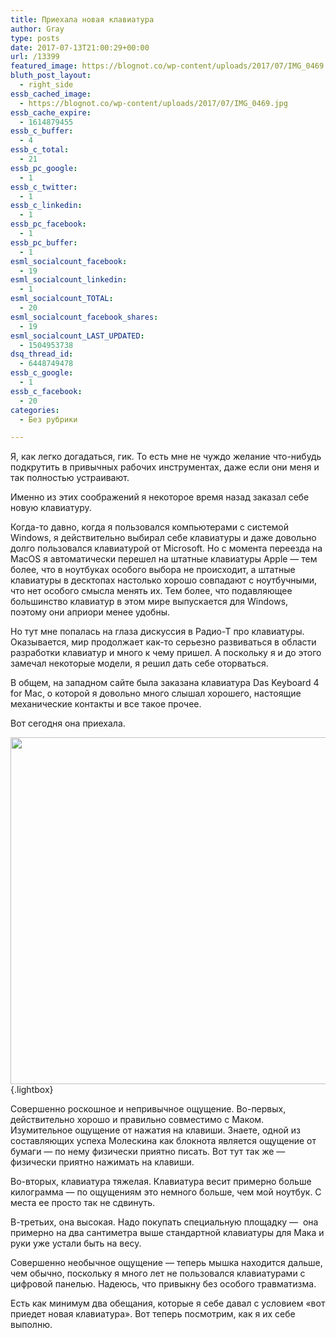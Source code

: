 ```yaml
---
title: Приехала новая клавиатура
author: Gray
type: posts
date: 2017-07-13T21:00:29+00:00
url: /13399
featured_image: https://blognot.co/wp-content/uploads/2017/07/IMG_0469.jpg
bluth_post_layout:
  - right_side
essb_cached_image:
  - https://blognot.co/wp-content/uploads/2017/07/IMG_0469.jpg
essb_cache_expire:
  - 1614879455
essb_c_buffer:
  - 4
essb_c_total:
  - 21
essb_pc_google:
  - 1
essb_c_twitter:
  - 1
essb_c_linkedin:
  - 1
essb_pc_facebook:
  - 1
essb_pc_buffer:
  - 1
esml_socialcount_facebook:
  - 19
esml_socialcount_linkedin:
  - 1
esml_socialcount_TOTAL:
  - 20
esml_socialcount_facebook_shares:
  - 19
esml_socialcount_LAST_UPDATED:
  - 1504953738
dsq_thread_id:
  - 6448749478
essb_c_google:
  - 1
essb_c_facebook:
  - 20
categories:
  - Без рубрики

---
```








Я, как легко догадаться, гик. То есть мне не чуждо желание что-нибудь подкрутить в привычных рабочих инструментах, даже если они меня и так полностью устраивают.

Именно из этих соображений я некоторое время назад заказал себе новую клавиатуру.

Когда-то давно, когда я пользовался компьютерами с системой Windows, я действительно выбирал себе клавиатуры и даже довольно долго пользовался клавиатурой от Microsoft. Но с момента переезда на MacOS я автоматически перешел на штатные клавиатуры Apple — тем более, что в ноутбуках особого выбора не происходит, а штатные клавиатуры в десктопах настолько хорошо совпадают с ноутбучными, что нет особого смысла менять их. Тем более, что подавляющее большинство клавиатур в этом мире выпускается для Windows, поэтому они априори менее удобны.

Но тут мне попалась на глаза дискуссия в Радио-Т про клавиатуры. Оказывается, мир продолжает как-то серьезно развиваться в области разработки клавиатур и много к чему пришел. А поскольку я и до этого замечал некоторые модели, я решил дать себе оторваться.

В общем, на западном сайте была заказана клавиатура Das Keyboard 4 for Mac, о которой я довольно много слышал хорошего, настоящие механические контакты и все такое прочее.

Вот сегодня она приехала.

[<img data-attachment-id="13401" data-permalink="https://blognot.co/13399/img_0469" data-orig-file="https://i0.wp.com/blognot.co/wp-content/uploads/2017/07/IMG_0469.jpg?fit=1280%2C960&ssl=1" data-orig-size="1280,960" data-comments-opened="1" data-image-meta="{&quot;aperture&quot;:&quot;0&quot;,&quot;credit&quot;:&quot;&quot;,&quot;camera&quot;:&quot;&quot;,&quot;caption&quot;:&quot;&quot;,&quot;created_timestamp&quot;:&quot;0&quot;,&quot;copyright&quot;:&quot;&quot;,&quot;focal_length&quot;:&quot;0&quot;,&quot;iso&quot;:&quot;0&quot;,&quot;shutter_speed&quot;:&quot;0&quot;,&quot;title&quot;:&quot;&quot;,&quot;orientation&quot;:&quot;0&quot;}" data-image-title="IMG_0469" data-image-description="" data-medium-file="https://i0.wp.com/blognot.co/wp-content/uploads/2017/07/IMG_0469.jpg?fit=300%2C225&ssl=1" data-large-file="https://i0.wp.com/blognot.co/wp-content/uploads/2017/07/IMG_0469.jpg?fit=740%2C555&ssl=1" class="aligncenter wp-image-13401 size-large" src="https://i0.wp.com/blognot.co/wp-content/uploads/2017/07/IMG_0469.jpg?resize=740%2C555&#038;ssl=1" alt="" width="740" height="555" data-wp-pid="13401" srcset="https://i0.wp.com/blognot.co/wp-content/uploads/2017/07/IMG_0469.jpg?resize=1024%2C768&ssl=1 1024w, https://i0.wp.com/blognot.co/wp-content/uploads/2017/07/IMG_0469.jpg?resize=300%2C225&ssl=1 300w, https://i0.wp.com/blognot.co/wp-content/uploads/2017/07/IMG_0469.jpg?resize=768%2C576&ssl=1 768w, https://i0.wp.com/blognot.co/wp-content/uploads/2017/07/IMG_0469.jpg?resize=667%2C500&ssl=1 667w, https://i0.wp.com/blognot.co/wp-content/uploads/2017/07/IMG_0469.jpg?resize=800%2C600&ssl=1 800w, https://i0.wp.com/blognot.co/wp-content/uploads/2017/07/IMG_0469.jpg?w=1200&ssl=1 1200w, https://i0.wp.com/blognot.co/wp-content/uploads/2017/07/IMG_0469.jpg?w=1280&ssl=1 1280w" sizes="(max-width: 740px) 100vw, 740px" data-recalc-dims="1" />][1]{.lightbox}

Совершенно роскошное и непривычное ощущение. Во-первых, действительно хорошо и правильно совместимо с Маком. Изумительное ощущение от нажатия на клавиши. Знаете, одной из составляющих успеха Молескина как блокнота является ощущение от бумаги — по нему физически приятно писать. Вот тут так же — физически приятно нажимать на клавиши.

Во-вторых, клавиатура тяжелая. Клавиатура весит примерно больше килограмма — по ощущениям это немного больше, чем мой ноутбук. С места ее просто так не сдвинуть.

В-третьих, она высокая. Надо покупать специальную площадку —  она примерно на два сантиметра выше стандартной клавиатуры для Мака и руки уже устали быть на весу.

Совершенно необычное ощущение — теперь мышка находится дальше, чем обычно, поскольку я много лет не пользовался клавиатурами с цифровой панелью. Надеюсь, что привыкну без особого травматизма.

Есть как минимум два обещания, которые я себе давал с условием &#171;вот приедет новая клавиатура&#187;. Вот теперь посмотрим, как я их себе выполню.

 [1]: https://i0.wp.com/blognot.co/wp-content/uploads/2017/07/IMG_0469.jpg?ssl=1